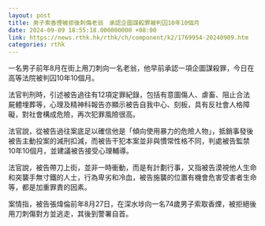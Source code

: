 ```yaml
---
layout: post
title: 男子索香煙被拒後刺傷老翁　承認企圖謀殺罪被判囚10年10個月
date: 2024-09-09 18:55:18.000000000 +08:00
link: https://news.rthk.hk/rthk/ch/component/k2/1769954-20240909.htm
categories: rthk
---
```


一名男子前年8月在街上用刀刺向一名老翁，他早前承認一項企圖謀殺罪，今日在高等法院被判囚10年10個月。

法官判刑時，引述被告過往有12項定罪紀錄，包括有意圖傷人、虐畜、阻止合法屍體埋葬等，心理及精神科報告亦顯示被告自我中心、刻板，具有反社會人格障礙，對社會構成危險，再次犯罪風險很高。

法官說，從被告過往案底足以確信他是「傾向使用暴力的危險人物」，抵銷事發後被告主動投案的減刑扣減，而被告干犯本案並非與慣常性格不同，判處被告監禁10年10個月，並建議被告接受心理輔導。

法官說，被告帶刀上街，並非一時衝動，而是有計劃行事，又指被告漠視他人生命和突襲手無寸鐵的人士，行為卑劣和冷血，被告施襲的位置有機會危害受害者生命等，都是加重罪責的因素。

案情指，被告張煒倫前年8月27日，在深水埗向一名74歲男子索取香煙，被拒絕後用刀刺傷對方並逃走，其後到警署自首。
